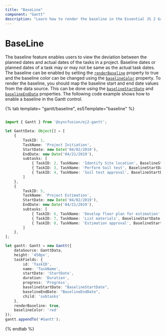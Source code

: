 ```yaml
---
title: "BaseLine"
component: "Gantt"
description: "Learn how to render the baseline in the Essential JS 2 Gantt control."
---
```


# BaseLine

The baseline feature enables users to view the deviation between the planned dates and actual dates of the tasks in a project. Baseline dates or planned dates of a task may or may not be same as the actual task dates. The baseline can be enabled by setting the [`renderBaseline`](../api/gantt/#renderbaseline) property to true and the baseline color can be changed using the [`baselineColor`](../api/gantt/#baselinecolor) property. To render the baseline, you should map the baseline start and end date values from the data source. This can be done using the [`baselineStartDate`](../api/gantt/taskFields/#baselinestartdate) and [`baselineEndDate`](../api/gantt/taskFields/#baselineenddate) properties. The following code example shows how to enable a baseline in the Gantt control.

{% tab template= "gantt/baseline", es5Template="baseline" %}

```typescript

import { Gantt } from '@syncfusion/ej2-gantt';

let GanttData: Object[] = [
    {
        TaskID: 1,
        TaskName: 'Project Initiation',
        StartDate: new Date('04/02/2019'),
        EndDate: new Date('04/21/2019'),
        subtasks: [
            { TaskID: 2, TaskName: 'Identify Site location', BaselineStartDate: new Date('04/02/2019'), BaselineEndDate: new Date('04/06/2019'), StartDate: new Date('04/02/2019'), Duration: 0, Progress: 50 },
            { TaskID: 3, TaskName: 'Perform Soil test', BaselineStartDate: new Date('04/04/2019'), BaselineEndDate: new Date('04/09/2019'), StartDate: new Date('04/02/2019'), Duration: 4, Progress: 50 },
            { TaskID: 4, TaskName: 'Soil test approval', BaselineStartDate: new Date('04/08/2019'), BaselineEndDate: new Date('04/12/2019'), StartDate: new Date('04/02/2019'), Duration: 4, Progress: 50 },
        ]
    },
    {
        TaskID: 5,
        TaskName: 'Project Estimation',
        StartDate: new Date('04/02/2019'),
        EndDate: new Date('04/21/2019'),
        subtasks: [
            { TaskID: 6, TaskName: 'Develop floor plan for estimation', BaselineStartDate: new Date('04/04/2019'), BaselineEndDate: new Date('04/08/2019'), StartDate: new Date('04/04/2019'), Duration: 3, Progress: 50 },
            { TaskID: 7, TaskName: 'List materials', BaselineStartDate: new Date('04/02/2019'), BaselineEndDate: new Date('04/04/2019'), StartDate: new Date('04/04/2019'), Duration: 3, Progress: 50 },
            { TaskID: 8, TaskName: 'Estimation approval', BaselineStartDate: new Date('04/02/2019'), BaselineEndDate: new Date('04/02/2019'), StartDate: new Date('04/04/2019'), Duration: 0, Progress: 50 }
        ]
    },
];

let gantt: Gantt = new Gantt({
    dataSource: GanttData,
    height: '450px',
    taskFields: {
        id: 'TaskID',
        name: 'TaskName',
        startDate: 'StartDate',
        duration: 'Duration',
        progress: 'Progress',
        baselineStartDate: "BaselineStartDate",
        baselineEndDate: "BaselineEndDate",
        child: 'subtasks'
    },
    renderBaseline: true,
    baselineColor: 'red'
});
gantt.appendTo('#Gantt');

```

{% endtab %}